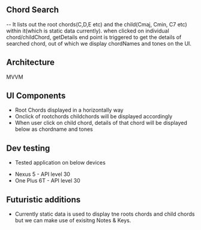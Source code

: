 ## Chord Search 

-- It lists out the root chords(C,D,E etc) and the child(Cmaj, Cmin, C7 etc) within it(which is static data currently).
when clicked on individual chord/childChord, getDetails end point is triggered to get the details of searched chord,
out of which we display chordNames and tones on the UI.

## Architecture
MVVM

## UI Components

* Root Chords displayed in a horizontally way
* Onclick of rootchords childchords will be displayed accordingly
* When user click on child chord, details of that chord will be displayed below as chordname and tones

## Dev testing

* Tested application on below devices

- Nexus 5 - API level 30
- One Plus 6T - API level 30

## Futuristic additions

* Currently static data is used to display tne roots chords and child chords but we can make use of exisitng Notes & Keys.

